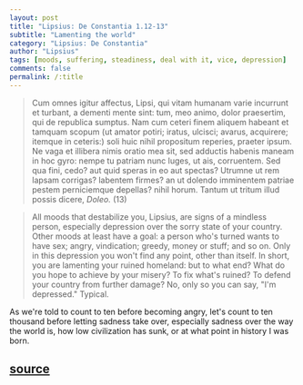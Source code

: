 ```yaml
---
layout: post
title: "Lipsius: De Constantia 1.12-13"
subtitle: "Lamenting the world"
category: "Lipsius: De Constantia"
author: "Lipsius"
tags: [moods, suffering, steadiness, deal with it, vice, depression]
comments: false
permalink: /:title
---
```


> Cum omnes igitur affectus, Lipsi, qui vitam humanam varie incurrunt et turbant, a dementi mente sint: tum, meo animo, dolor praesertim, qui de republica sumptus. Nam cum ceteri finem aliquem habeant et tamquam scopum (ut amator potiri; iratus, ulcisci; avarus, acquirere; itemque in ceteris:) soli huic nihil propositum reperies, praeter ipsum. Ne vaga et illibera nimis oratio mea sit, sed adductis habenis maneam in hoc gyro: nempe tu patriam nunc luges, ut ais, corruentem. Sed qua fini, cedo? aut quid speras in eo aut spectas? Utrumne ut rem lapsam corrigas? labentem firmes? an ut dolendo imminentem patriae pestem perniciemque depellas? nihil horum. Tantum ut tritum illud possis dicere, *Doleo.* (13)

> All moods that destabilize you, Lipsius, are signs of a mindless person, especially depression over the sorry state of your country. Other moods at least have a goal: a person who's turned wants to have sex; angry, vindication; greedy, money or stuff; and so on. Only in this depression you won't find any point, other than itself. In short, you are lamenting your ruined homeland: but to what end? What do you hope to achieve by your misery? To fix what's ruined? To defend your country from further damage? No, only so you can say, "I'm depressed." Typical.

As we're told to count to ten before becoming angry, let's count to ten thousand before letting sadness take over, especially sadness over the way the world is, how low civilization has sunk, or at what point in history I was born.

<h2 class="post-source"><a href="https://books.google.com/books?id=ZmpSAAAAcAAJ&pg=PA21"><i class="fas fa-book" aria-hidden="true"></i> source</a></h2>
